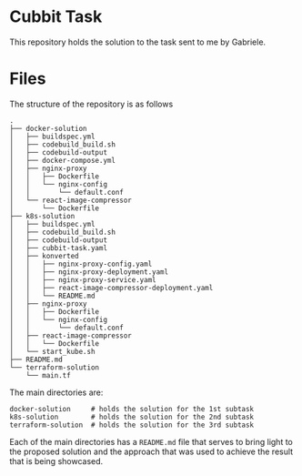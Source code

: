 # Cubbit Task

This repository holds the solution to the task sent to me by Gabriele. 

# Files
The structure of the repository is as follows
```
.
├── docker-solution
│   ├── buildspec.yml
│   ├── codebuild_build.sh
│   ├── codebuild-output
│   ├── docker-compose.yml
│   ├── nginx-proxy
│   │   ├── Dockerfile
│   │   └── nginx-config
│   │       └── default.conf
│   └── react-image-compressor
│       └── Dockerfile
├── k8s-solution
│   ├── buildspec.yml
│   ├── codebuild_build.sh
│   ├── codebuild-output
│   ├── cubbit-task.yaml
│   ├── konverted
│   │   ├── nginx-proxy-config.yaml
│   │   ├── nginx-proxy-deployment.yaml
│   │   ├── nginx-proxy-service.yaml
│   │   ├── react-image-compressor-deployment.yaml
│   │   └── README.md
│   ├── nginx-proxy
│   │   ├── Dockerfile
│   │   └── nginx-config
│   │       └── default.conf
│   ├── react-image-compressor
│   │   └── Dockerfile
│   └── start_kube.sh
├── README.md
└── terraform-solution
    └── main.tf
```
The main directories are:
```
docker-solution 	# holds the solution for the 1st subtask
k8s-solution 		# holds the solution for the 2nd subtask
terraform-solution 	# holds the solution for the 3rd subtask
```
Each of the main directories has a `README.md` file that serves to bring light to the proposed solution and the approach that was used to achieve the result that is being showcased.

